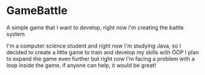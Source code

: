 # GameBattle
A simple game that I want to develop, right now i'm creating the battle system

I'm a computer science student and right now I'm studying Java, so I decided to create a little game to train and develop my skills with OOP
I plan to expand the game even further but right now I'm facing a problem with a loop inside the game, if anyone can help, it would be great!
